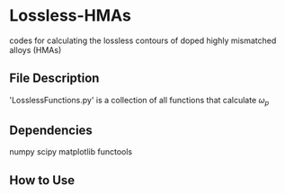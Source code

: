 # Lossless-HMAs
codes for calculating the lossless contours of doped highly mismatched alloys (HMAs)

## File Description
'LosslessFunctions.py' is a collection of all functions that calculate $\omega_p$

## Dependencies
numpy
scipy
matplotlib
functools

## How to Use
 
